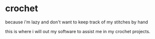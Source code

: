 # crochet
because i'm lazy and don't want to keep track of my stitches by hand

this is where i will out my software to assist me in my crochet projects.
